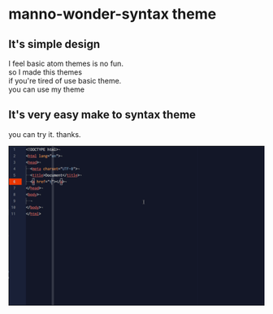 # manno-wonder-syntax theme
## It's simple design
I feel basic atom themes is no fun.  
so I made this themes  
if you're tired of use basic theme.  
you can use my theme  

## It's very easy make to syntax theme
you can try it.
thanks.

![A screenshot of your theme](ss.gif)
